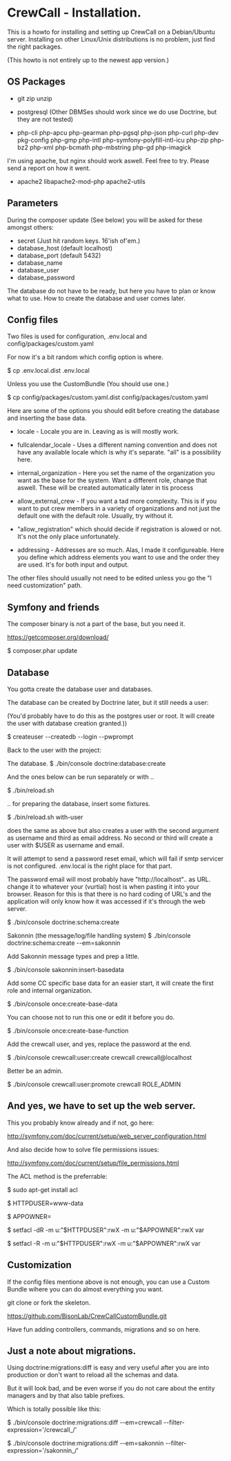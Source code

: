 CrewCall - Installation.
========================

This is a howto for installing and setting up CrewCall on a Debian/Ubuntu server. Installing on other Linux/Unix distributions is no problem, just find the right packages.

(This howto is not entirely up to the newest app version.)

OS Packages
-----------

 * git zip unzip
 * postgresql (Other DBMSes should work since we do use Doctrine, but they are not tested)

 * php-cli php-apcu php-gearman php-pgsql php-json php-curl php-dev pkg-config php-gmp php-intl php-symfony-polyfill-intl-icu php-zip php-bz2 php-xml php-bcmath php-mbstring php-gd php-imagick

I'm using apache, but nginx should work aswell. Feel free to try. Please send a report on how it went.

 * apache2 libapache2-mod-php apache2-utils

Parameters
----------

During the composer update (See below) you will be asked for these amongst others:

 * secret (Just hit random keys. 16'ish of'em.)
 * database_host (default localhost)
 * database_port  (default 5432)
 * database_name
 * database_user
 * database_password

The database do not have to be ready, but here you have to plan or know what to use.
How to create the database and user comes later.


Config files
-------------

Two files is used for configuration, .env.local and config/packages/custom.yaml

For now it's a bit random which config option is where.

$ cp .env.local.dist .env.local

Unless you use the CustomBundle (You should use one.)

$ cp config/packages/custom.yaml.dist config/packages/custom.yaml

Here are some of the options you should edit before creating the database and inserting the base data.

 * locale - Locale you are in. Leaving as is will mostly work.

 * fullcalendar_locale - Uses a different naming convention and does not have
   any available locale which is why it's separate. "all" is a possibility here.

 * internal_organization - Here you set the name of the organization you want as the base for the system. Want a different role, change that aswell. These will be created automatically later in tis process

 * allow_external_crew  - If you want a tad more complexity. This is if you want to put crew members in a variety of organizations and not just the default one with the default role. Usually, try without it.

 * "allow_registration" which should decide if registration is alowed or not. It's not the only place unfortunately.

 * addressing - Addresses are so much. Alas, I made it configureable. Here you define which address elements you want to use and the order they are used. It's for both input and output.

The other files should usually not need to be edited unless you go the "I need customization" path.


Symfony and friends
-------------------

The composer binary is not a part of the base, but you need it.

https://getcomposer.org/download/

$ composer.phar update

Database
--------

You gotta create the database user and databases.

The database can be created by Doctrine later, but it still needs a user:

(You'd probably have to do this as the postgres user or root. It will create the user with database creation granted.))

$ createuser --createdb --login --pwprompt <DBUSER>

Back to the user with the project:

The database.
$ ./bin/console doctrine:database:create

And the ones below can be run separately or with  ..

$ ./bin/reload.sh

.. for preparing the database, insert some fixtures.

$ ./bin/reload.sh with-user <username> <email>

does the same as above but also creates a user with the second argument as username and third as email address. No second or third will create a user with $USER as username and email.

It will attempt to send a password reset email, which will fail if smtp servicer is not configured. .env.local is the right place for that part.

The password email will most probably have "http://localhost".. as URL. change it to whatever your (vurtial) host is when pasting it into your browser. Reason for this is that there is no hard coding of URL's and the application will only know how it was accessed if it's through the web server.

$ ./bin/console doctrine:schema:create

Sakonnin (the message/log/file handling system)
$ ./bin/console doctrine:schema:create --em=sakonnin

Add Sakonnin message types and prep a little.

$ ./bin/console sakonnin:insert-basedata

Add some CC specific base data for an easier start, it will create the first role and internal organization.

$ ./bin/console once:create-base-data

You can choose not to run this one or edit it before you do.

$ ./bin/console once:create-base-function

Add the crewcall user, and yes, replace the password at the end.

$ ./bin/console crewcall:user:create crewcall crewcall@localhost <PASSWORD>

Better be an admin.

$ ./bin/console crewcall:user:promote crewcall ROLE_ADMIN


And yes, we have to set up the web server.
-----------------------------------------

This you probably know already and if not, go here:

http://symfony.com/doc/current/setup/web_server_configuration.html

And also decide how to solve file permissions issues:

http://symfony.com/doc/current/setup/file_permissions.html

The ACL method is the preferrable:

$ sudo apt-get install acl

$ HTTPDUSER=www-data

$ APPOWNER=<your username>

$ setfacl -dR -m u:"$HTTPDUSER":rwX -m u:"$APPOWNER":rwX var

$ setfacl -R -m u:"$HTTPDUSER":rwX -m u:"$APPOWNER":rwX var

Customization
-------------

If the config files mentione above is not enough, you can use a Custom Bundle wihere you can do almost everything you want.

git clone or fork the skeleton.

https://github.com/BisonLab/CrewCallCustomBundle.git

Have fun adding controllers, commands, migrations and so on here.

Just a note about migrations.
-----------------------------

Using doctrine:migrations:diff is easy and very useful after you are into production or don't want to reload all the schemas and data.

But it will look bad, and be even worse if you do not care about the entity managers and by that also table prefixes.

Which is totally possible like this:

$ ./bin/console doctrine:migrations:diff  --em=crewcall --filter-expression='/crewcall_/'

$ ./bin/console doctrine:migrations:diff  --em=sakonnin --filter-expression='/sakonnin_/'
